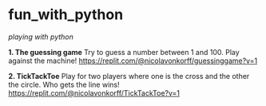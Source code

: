 # fun_with_python
*playing with python*

**1. The guessing game** 
Try to guess a number between 1 and 100. Play against the machine!
https://replit.com/@nicolavonkorff/guessinggame?v=1

**2. TickTackToe**
Play for two players where one is the cross and the other the circle. Who gets the line wins!
https://replit.com/@nicolavonkorff/TickTackToe?v=1

